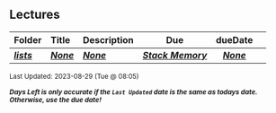 ## Lectures

| Folder | Title | Description | Due | dueDate |  |
|:------|:------|:------|:-----:|:-----:|-----|
| ***<a href="https://github.com/rugbyprof/4143-PLC/tree/master/Lectures/lists">lists</a>*** | ***<a href="https://github.com/rugbyprof/4143-PLC/tree/master/Lectures/lists">None</a>*** | ***<a href="https://github.com/rugbyprof/4143-PLC/tree/master/Lectures/lists">None</a>*** | ***<a href="https://github.com/rugbyprof/4143-PLC/tree/master/Lectures/lists"> Stack Memory</a>*** | ***<a href="https://github.com/rugbyprof/4143-PLC/tree/master/Lectures/lists">None</a>*** |  |

<sup>Last Updated: 2023-08-29 (Tue @ 08:05)</sup> 

<sup>***Days Left is only accurate if the `Last Updated` date is the same as todays date. Otherwise, use the due date!***</sup> 